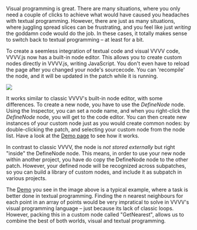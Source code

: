 Visual programming is great. There are many situations, where you only need a couple of clicks to achieve what would have caused you headaches with textual programming. However, there are just as many situations, where juggling spread slices can be frustrating, and you feel like just _writing_ the goddamn code would do the job. In these cases, it totally makes sense to switch back to textual programming &ndash; at least for a bit.

To create a seemless integration of textual code and visual VVVV code, VVVV.js now has a built-in node editor. This allows you to create custom nodes directly in VVVV.js, writing JavaScript. You don't even have to reload the page after you changed your node's sourcecode. You can 'recompile' the node, and it will be updated in the patch while it is running.

<p class="figure">
  <a href="/micropages/code_editor_demo" target="_new">
    <img src="code_editor.png"/>
  </a>
</p>

It works similar to classic VVVV's built-in node editor, with some differences. To create a new node, you have to use the *DefineNode* node. Using the Inspector, you can set a node name, and when you right-click
the *DefineNode* node, you will get to the code editor. You can then create new instances of your custom node just as you would create common nodes: by double-clicking the patch, and selecting your custom node from the node list. Have a look at the <a href="/micropages/code_editor_demo">Demo page</a> to see how it works.

In contrast to classic VVVV, the node is _not stored externally_ but right "inside" the DefineNode node. This means, in order to use your new node within another project, you have do copy the DefineNode node to the other patch. However, your defined node will be recognized across subpatches, so you can build a library of custom nodes, and include it as subpatch in various projects.

The <a href="/micropages/code_editor_demo">Demo</a> you see in the image above is a typical example, where a task is better done in textual programming. Finding the n nearest neighbours for each point in an array of points would be very impratical to solve in VVVV's visual programming language &ndash; just because its lack of classic loops. However, packing this in a custom node called "GetNearest", allows us to combine the best of both worlds, visual and textual programming.
